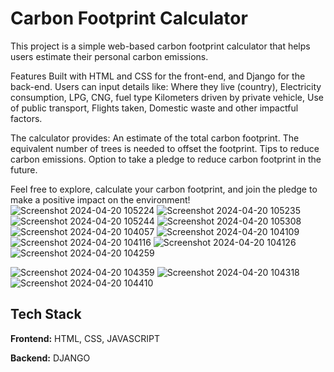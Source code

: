# Carbon Footprint Calculator

This project is a simple web-based carbon footprint calculator that helps users estimate their personal carbon emissions.

Features
Built with HTML and CSS for the front-end, and Django for the back-end.
Users can input details like:
Where they live (country),
Electricity consumption,
LPG, CNG, fuel type
Kilometers driven by private vehicle,
Use of public transport,
Flights taken,
Domestic waste and other impactful factors.

The calculator provides:
An estimate of the total carbon footprint.
The equivalent number of trees is needed to offset the footprint.
Tips to reduce carbon emissions.
Option to take a pledge to reduce carbon footprint in the future.

Feel free to explore, calculate your carbon footprint, and join the pledge to make a positive impact on the environment!
![Screenshot 2024-04-20 105224](https://github.com/user-attachments/assets/7568d7da-5b5c-4bdc-be0e-b49b60fcf126)
![Screenshot 2024-04-20 105235](https://github.com/user-attachments/assets/e34912e5-52d3-4fc1-b849-b94a5f94b945)
![Screenshot 2024-04-20 105244](https://github.com/user-attachments/assets/4bee2380-bfd8-47d7-8e31-4cac4b7786af)
![Screenshot 2024-04-20 105308](https://github.com/user-attachments/assets/3a4137d0-d568-4cc6-aa24-355b88357b82)
![Screenshot 2024-04-20 104057](https://github.com/user-attachments/assets/1946dbc5-207e-47af-8e4f-e8bcf5991fa5)
![Screenshot 2024-04-20 104109](https://github.com/user-attachments/assets/811f4b95-65a8-4890-9559-5a4d2684c8e8)
![Screenshot 2024-04-20 104116](https://github.com/user-attachments/assets/12e6a87e-ec90-4560-8b7a-cfae02add1bf)
![Screenshot 2024-04-20 104126](https://github.com/user-attachments/assets/7df702db-e616-47b5-8fa8-46c6ce94bd72)
![Screenshot 2024-04-20 104259](https://github.com/user-attachments/assets/81f1242e-181f-4caa-bcd2-1a57d4d39d6e)

![Screenshot 2024-04-20 104359](https://github.com/user-attachments/assets/deefb626-2566-4ce6-99c1-1c9d9650991b)
![Screenshot 2024-04-20 104318](https://github.com/user-attachments/assets/839ceb3d-8bb8-42a7-9021-2e172bf89d13)
![Screenshot 2024-04-20 104410](https://github.com/user-attachments/assets/bffe853c-9250-4c3b-b392-4fdf0f8e65c9)


## Tech Stack

**Frontend:** HTML, CSS, JAVASCRIPT

**Backend:** DJANGO

